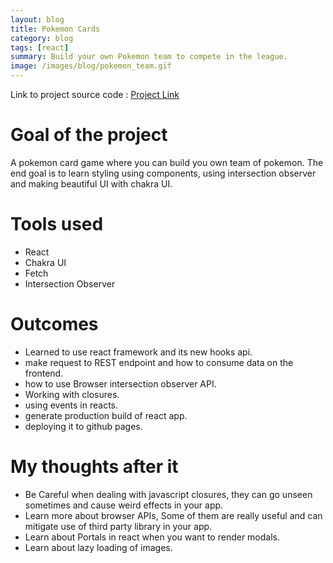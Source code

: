 ```yaml
---
layout: blog
title: Pokemon Cards
category: blog
tags: [react]  
summary: Build your own Pokemon team to compete in the league. 
image: /images/blog/pokemon_team.gif
---
```


Link to project source code : [Project Link](https://github.com/isbhargav/pokemon-card-game)

# Goal of the project

A pokemon card game where you can build you own team of pokemon. The end goal is to learn styling using components, using intersection observer and making beautiful UI with chakra UI.

# Tools used

- React
- Chakra UI
- Fetch
- Intersection Observer

# Outcomes

- Learned to use react framework and its new hooks api.
- make request to REST endpoint and how to consume data on the frontend.
- how to use Browser intersection observer API.
- Working with closures.
- using events in reacts.
- generate production build of react app.
- deploying it to github pages.


# My thoughts after it

- Be Careful when dealing with javascript closures, they can go unseen sometimes and cause weird effects in your app.
- Learn more about browser APIs, Some of them are really useful and can mitigate use of third party library in your app.
- Learn about Portals in react when you want to render modals.
- Learn about lazy loading of images.
